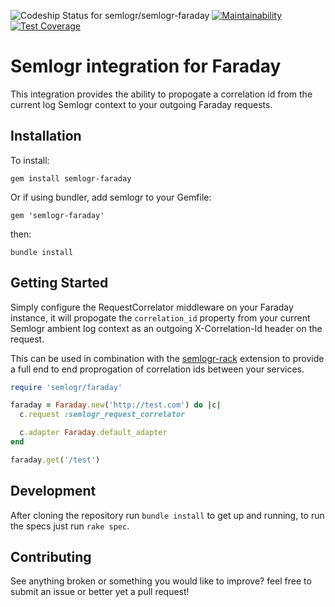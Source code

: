 ![Codeship Status for semlogr/semlogr-faraday](https://codeship.com/projects/48b7dd70-8499-0136-e016-5e4de864be62/status?branch=master)
[![Maintainability](https://api.codeclimate.com/v1/badges/41377026a92435f4ffa1/maintainability)](https://codeclimate.com/github/semlogr/semlogr-faraday/maintainability)
[![Test Coverage](https://api.codeclimate.com/v1/badges/41377026a92435f4ffa1/test_coverage)](https://codeclimate.com/github/semlogr/semlogr-faraday/test_coverage)

# Semlogr integration for Faraday

This integration provides the ability to propogate a correlation id from the current log Semlogr context to
your outgoing Faraday requests.

## Installation

To install:

    gem install semlogr-faraday

Or if using bundler, add semlogr to your Gemfile:

    gem 'semlogr-faraday'

then:

    bundle install

## Getting Started

Simply configure the RequestCorrelator middleware on your Faraday instance, it will propogate the `correlation_id` property from your current Semlogr ambient log context as an outgoing X-Correlation-Id header on the request.

This can be used in combination with the [semlogr-rack](https://github.com/semlogr/semlogr-rack) extension to
provide a full end to end proprogation of correlation ids between your services.

```ruby
require 'semlogr/faraday'

faraday = Faraday.new('http://test.com') do |c|
  c.request :semlogr_request_correlator

  c.adapter Faraday.default_adapter
end

faraday.get('/test')
```

## Development

After cloning the repository run `bundle install` to get up and running, to run the specs just run `rake spec`.

## Contributing

See anything broken or something you would like to improve? feel free to submit an issue or better yet a pull request!
